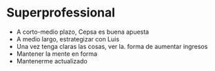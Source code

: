 # Superprofessional

- A corto-medio plazo, Cepsa es buena apuesta
- A medio largo, estrategizar con Luis
- Una vez tenga claras las cosas, ver la. forma de aumentar ingresos
- Mantener la mente en forma
- Mantenerme actualizado